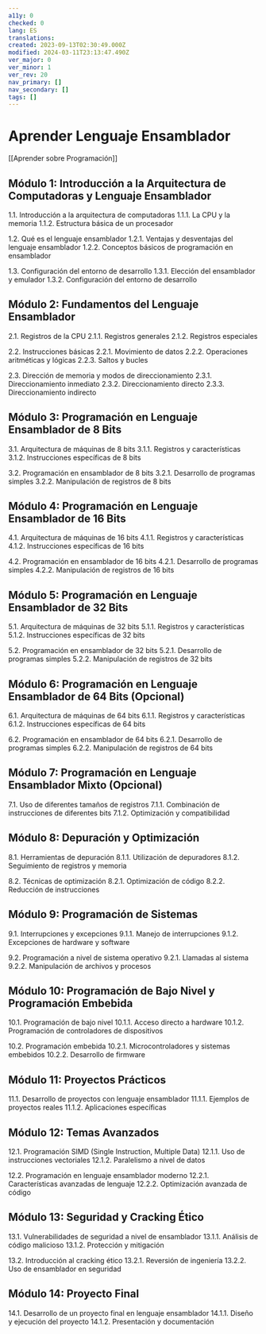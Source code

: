 ```yaml
---
a11y: 0
checked: 0
lang: ES
translations: 
created: 2023-09-13T02:30:49.000Z
modified: 2024-03-11T23:13:47.490Z
ver_major: 0
ver_minor: 1
ver_rev: 20
nav_primary: []
nav_secondary: []
tags: []
---
```

# Aprender Lenguaje Ensamblador

[[Aprender sobre Programación]]

## Módulo 1: Introducción a la Arquitectura de Computadoras y Lenguaje Ensamblador

1.1. Introducción a la arquitectura de computadoras
   1.1.1. La CPU y la memoria
   1.1.2. Estructura básica de un procesador

1.2. Qué es el lenguaje ensamblador
   1.2.1. Ventajas y desventajas del lenguaje ensamblador
   1.2.2. Conceptos básicos de programación en ensamblador

1.3. Configuración del entorno de desarrollo
   1.3.1. Elección del ensamblador y emulador
   1.3.2. Configuración del entorno de desarrollo

## Módulo 2: Fundamentos del Lenguaje Ensamblador

2.1. Registros de la CPU
   2.1.1. Registros generales
   2.1.2. Registros especiales

2.2. Instrucciones básicas
   2.2.1. Movimiento de datos
   2.2.2. Operaciones aritméticas y lógicas
   2.2.3. Saltos y bucles

2.3. Dirección de memoria y modos de direccionamiento
   2.3.1. Direccionamiento inmediato
   2.3.2. Direccionamiento directo
   2.3.3. Direccionamiento indirecto

## Módulo 3: Programación en Lenguaje Ensamblador de 8 Bits

3.1. Arquitectura de máquinas de 8 bits
   3.1.1. Registros y características
   3.1.2. Instrucciones específicas de 8 bits

3.2. Programación en ensamblador de 8 bits
   3.2.1. Desarrollo de programas simples
   3.2.2. Manipulación de registros de 8 bits

## Módulo 4: Programación en Lenguaje Ensamblador de 16 Bits

4.1. Arquitectura de máquinas de 16 bits
   4.1.1. Registros y características
   4.1.2. Instrucciones específicas de 16 bits

4.2. Programación en ensamblador de 16 bits
   4.2.1. Desarrollo de programas simples
   4.2.2. Manipulación de registros de 16 bits

## Módulo 5: Programación en Lenguaje Ensamblador de 32 Bits

5.1. Arquitectura de máquinas de 32 bits
   5.1.1. Registros y características
   5.1.2. Instrucciones específicas de 32 bits

5.2. Programación en ensamblador de 32 bits
   5.2.1. Desarrollo de programas simples
   5.2.2. Manipulación de registros de 32 bits

## Módulo 6: Programación en Lenguaje Ensamblador de 64 Bits (Opcional)

6.1. Arquitectura de máquinas de 64 bits
   6.1.1. Registros y características
   6.1.2. Instrucciones específicas de 64 bits

6.2. Programación en ensamblador de 64 bits
   6.2.1. Desarrollo de programas simples
   6.2.2. Manipulación de registros de 64 bits

## Módulo 7: Programación en Lenguaje Ensamblador Mixto (Opcional)

7.1. Uso de diferentes tamaños de registros
   7.1.1. Combinación de instrucciones de diferentes bits
   7.1.2. Optimización y compatibilidad

## Módulo 8: Depuración y Optimización

8.1. Herramientas de depuración
   8.1.1. Utilización de depuradores
   8.1.2. Seguimiento de registros y memoria

8.2. Técnicas de optimización
   8.2.1. Optimización de código
   8.2.2. Reducción de instrucciones

## Módulo 9: Programación de Sistemas

9.1. Interrupciones y excepciones
   9.1.1. Manejo de interrupciones
   9.1.2. Excepciones de hardware y software

9.2. Programación a nivel de sistema operativo
   9.2.1. Llamadas al sistema
   9.2.2. Manipulación de archivos y procesos

## Módulo 10: Programación de Bajo Nivel y Programación Embebida

10.1. Programación de bajo nivel
   10.1.1. Acceso directo a hardware
   10.1.2. Programación de controladores de dispositivos

10.2. Programación embebida
   10.2.1. Microcontroladores y sistemas embebidos
   10.2.2. Desarrollo de firmware

## Módulo 11: Proyectos Prácticos

11.1. Desarrollo de proyectos con lenguaje ensamblador
   11.1.1. Ejemplos de proyectos reales
   11.1.2. Aplicaciones específicas

## Módulo 12: Temas Avanzados

12.1. Programación SIMD (Single Instruction, Multiple Data)
   12.1.1. Uso de instrucciones vectoriales
   12.1.2. Paralelismo a nivel de datos

12.2. Programación en lenguaje ensamblador moderno
   12.2.1. Características avanzadas de lenguaje
   12.2.2. Optimización avanzada de código

## Módulo 13: Seguridad y Cracking Ético

13.1. Vulnerabilidades de seguridad a nivel de ensamblador
   13.1.1. Análisis de código malicioso
   13.1.2. Protección y mitigación

13.2. Introducción al cracking ético
   13.2.1. Reversión de ingeniería
   13.2.2. Uso de ensamblador en seguridad 
   
## Módulo 14: Proyecto Final 

14.1. Desarrollo de un proyecto final en lenguaje ensamblador 
	14.1.1. Diseño y ejecución del proyecto 
	14.1.2. Presentación y documentación
